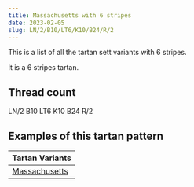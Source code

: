 ```yaml
---
title: Massachusetts with 6 stripes
date: 2023-02-05
slug: LN/2/B10/LT6/K10/B24/R/2
---
```

This is a list of all the tartan sett variants with 6 stripes.

It is a 6 stripes tartan.


## Thread count
LN/2 B10 LT6 K10 B24 R/2

## Examples of this tartan pattern

| Tartan Variants |
|---------------|
| [Massachusetts](/variants/ln/2/b10/lt6/k10/b24/r/2-b304080-k000000-lne0e0e0-lt906030-rc00020)||

